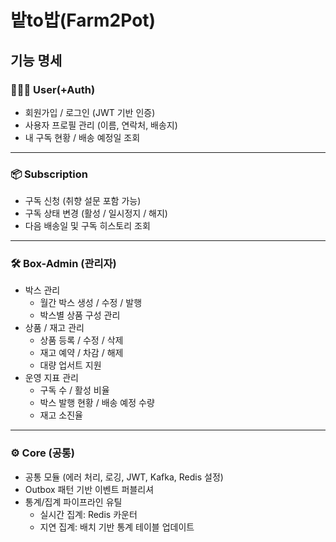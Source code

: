 # 밭to밥(Farm2Pot)

## 기능 명세

### 🧑‍🤝‍🧑 User(+Auth)
- 회원가입 / 로그인 (JWT 기반 인증)
- 사용자 프로필 관리 (이름, 연락처, 배송지)
- 내 구독 현황 / 배송 예정일 조회

---

### 📦 Subscription
- 구독 신청 (취향 설문 포함 가능)
- 구독 상태 변경 (활성 / 일시정지 / 해지)
- 다음 배송일 및 구독 히스토리 조회

---

### 🛠️ Box-Admin (관리자)
- 박스 관리
  - 월간 박스 생성 / 수정 / 발행
  - 박스별 상품 구성 관리
- 상품 / 재고 관리
  - 상품 등록 / 수정 / 삭제
  - 재고 예약 / 차감 / 해제
  - 대량 업서트 지원
- 운영 지표 관리
  - 구독 수 / 활성 비율
  - 박스 발행 현황 / 배송 예정 수량
  - 재고 소진율

---

### ⚙️ Core (공통)
- 공통 모듈 (에러 처리, 로깅, JWT, Kafka, Redis 설정)
- Outbox 패턴 기반 이벤트 퍼블리셔
- 통계/집계 파이프라인 유틸
  - 실시간 집계: Redis 카운터
  - 지연 집계: 배치 기반 통계 테이블 업데이트
